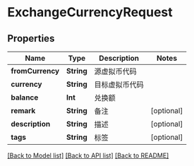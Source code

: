 # ExchangeCurrencyRequest

## Properties
Name | Type | Description | Notes
------------ | ------------- | ------------- | -------------
**fromCurrency** | **String** | 源虚拟币代码 | 
**currency** | **String** | 目标虚拟币代码 | 
**balance** | **Int** | 兑换额 | 
**remark** | **String** | 备注 | [optional] 
**description** | **String** | 描述 | [optional] 
**tags** | **String** | 标签 | [optional] 

[[Back to Model list]](../README.md#documentation-for-models) [[Back to API list]](../README.md#documentation-for-api-endpoints) [[Back to README]](../README.md)


